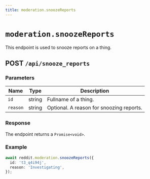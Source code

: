 ```yaml
---
title: moderation.snoozeReports
---
```


# `moderation.snoozeReports`

This endpoint is used to snooze reports on a thing.

## POST `/api/snooze_reports`

### Parameters

| Name     | Type   | Description                              |
| -------- | ------ | ---------------------------------------- |
| `id`     | string | Fullname of a thing.                     |
| `reason` | string | Optional. A reason for snoozing reports. |

### Response

The endpoint returns a `Promise<void>`.

### Example

```typescript
await reddit.moderation.snoozeReports({
  id: 't3_q4i94j',
  reason: 'Investigating',
});
```
